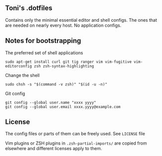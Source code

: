 Toni's .dotfiles
---------------

Contains only the minimal essential editor and shell configs. The ones that are needed on nearly every host.
No application configs.

Notes for bootstrapping
-----------------------

The preferred set of shell applications

    sudo apt-get install curl git tig ranger vim vim-fugitive vim-editorconfig zsh zsh-syntax-highlighting

Change the shell

    sudo chsh -s "$(command -v zsh)" "$(id -u -n)"

Git config

    git config --global user.name "xxxx yyyy"
    git config --global user.email xxxx.yyyy@example.com

License
-------

The config files or parts of them can be freely used. See `LICENSE` file

Vim plugins or ZSH plugins in `.zsh-partial-imports/` are copied from elsewhere and different licenses apply to them.
